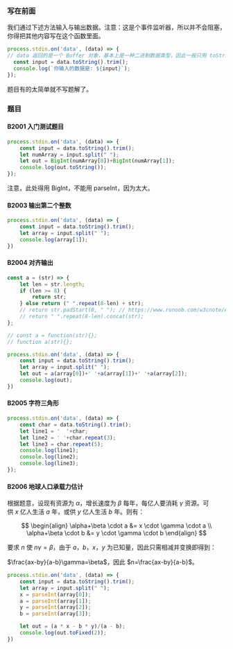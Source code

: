 
### 写在前面

我们通过下述方法输入与输出数据。注意：这是个事件监听器，所以并不会阻塞，你得把其他内容写在这个函数里面。

```js
process.stdin.on('data', (data) => {
// data 返回的是一个 Buffer 对象，基本上是一种二进制数据类型，因此一般只用 toString()
  const input = data.toString().trim();
  console.log(`你输入的数据是: ${input}`);
});
```

题目有的太简单就不写题解了。

### 题目

#### B2001 入门测试题目

```js
process.stdin.on('data', (data) => {
    const input = data.toString().trim();
    let numArray = input.split(" ");
    let out = BigInt(numArray[0])+BigInt(numArray[1]);
    console.log(out.toString());
});
```

注意，此处得用 BigInt，不能用 parseInt，因为太大。

#### B2003 输出第二个整数

```javascript
process.stdin.on('data', (data) => {
    const input = data.toString().trim();
    let array = input.split(" ");
    console.log(array[1]);
})
```

#### B2004 对齐输出

```javascript
const a = (str) => {
    let len = str.length;
    if (len >= 8) {
        return str;
    } else return (" ".repeat(8-len) + str);
    // return str.padStart(8, " "); // https://www.runoob.com/w3cnote/es6-string.html
    // return " ".repeat(8-len).concat(str);
};

// const a = function(str){};
// function a(str){};

process.stdin.on('data', (data) => {
    const input = data.toString().trim();
    let array = input.split(" ");
    let out = a(array[0])+' '+a(array[1])+' '+a(array[2]);
    console.log(out);
})
```

#### B2005 字符三角形

```javascript
process.stdin.on('data', (data) => {
    const char = data.toString().trim();
    let line1 = '  '+char;
    let line2 = ' '+char.repeat(3);
    let line3 = char.repeat(5);
    console.log(line1);
    console.log(line2);
    console.log(line3);
});
```

#### B2006 地球人口承载力估计

根据题意，设现有资源为 $\alpha$，增长速度为 $\beta$ 每年，每亿人要消耗 $\gamma$ 资源。可供 $x$ 亿人生活 $a$ 年，或供 $y$ 亿人生活 $b$ 年。则有：

$$
\begin{align}
\alpha+\beta \cdot a &= x \cdot \gamma \cdot a \\
\alpha+\beta \cdot b &= y \cdot \gamma \cdot b
\end{align}
$$

要求 $n$ 使 $n\gamma=\beta$，由于 $a$，$b$，$x$，$y$ 为已知量，因此只需相减并变换即得到：

$\frac{ax-by}{a-b}\gamma=\beta$，因此 $n=\frac{ax-by}{a-b}$。

```javascript
process.stdin.on('data', (data) => {
    const input = data.toString().trim();
    let array = input.split(" ");
    x = parseInt(array[0]);
    a = parseInt(array[1]);
    y = parseInt(array[2]);
    b = parseInt(array[3]);

    let out = (a * x - b * y)/(a - b);
    console.log(out.toFixed(2));
})
```